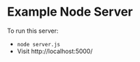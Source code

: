 Example Node Server
=============

To run this server:

  * `node server.js`
  * Visit http://localhost:5000/



